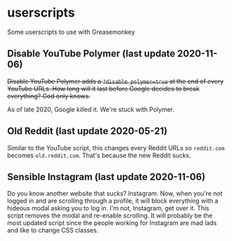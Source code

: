 # userscripts
Some userscripts to use with Greasemonkey

## Disable YouTube Polymer (last update 2020-11-06)

~~Disable YouTube Polymer adds a `?disable_polymer=true` at the end of every YouTube URLs.  How long will it last before Google decides to break everything?  God only knows.~~

As of late 2020, Google killed it.  We're stuck with Polymer.

## Old Reddit (last update 2020-05-21)

Similar to the YouTube script, this changes every Reddit URLs so `reddit.com` becomes `old.reddit.com`.  That's because the new Reddit sucks.

## Sensible Instagram (last update 2020-11-06)

Do you know another website that sucks?  Instagram.  Now, when you're not logged in and are scrolling through a profile, it will block everything with a hideous modal asking you to log in.  I'm not, Instagram, get over it.  This script removes the modal and re-enable scrolling.  It will probably be the most updated script since the people working for Instagram are mad lads and like to change CSS classes.
